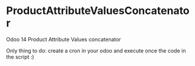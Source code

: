 # ProductAttributeValuesConcatenator
Odoo 14 Product Attribute Values concatenator

Only thing to do: create a cron in your odoo and execute once the code in the script :)
